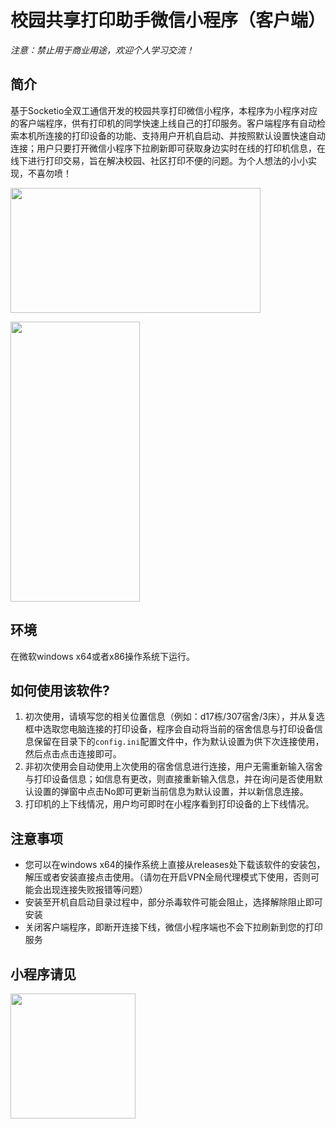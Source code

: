 # 校园共享打印助手微信小程序（客户端）

*注意：禁止用于商业用途，欢迎个人学习交流！*


## 简介

基于Socketio全双工通信开发的校园共享打印微信小程序，本程序为小程序对应的客户端程序，供有打印机的同学快速上线自己的打印服务。客户端程序有自动检索本机所连接的打印设备的功能、支持用户开机自启动、并按照默认设置快速自动连接；用户只要打开微信小程序下拉刷新即可获取身边实时在线的打印机信息，在线下进行打印交易，旨在解决校园、社区打印不便的问题。为个人想法的小小实现，不喜勿喷！


<img src="https://mmbiz.qpic.cn/mmbiz_png/QsUWqPChJWY8I5AsoW8j1lIThuibf4YqVV583L6PWhAhe46B9NzhJHcT48rCibrfWYC5upDxe5747m5JrQtKSP4w/0?wx_fmt=png" width = "400" height = "200" 
align=center>


<img src="https://mmbiz.qpic.cn/mmbiz_jpg/QsUWqPChJWZEj6CLVpYsUftHauom2ah0vz6Uzrb4PCQeFMQBwLdeFokLaSIwwgPWtlTBeXvMExSOlBVqb1vKwQ/0?wx_fmt=jpeg" width = "207" height = "448" 
align=center>




## 环境


在微软windows x64或者x86操作系统下运行。



## 如何使用该软件?

1. 初次使用，请填写您的相关位置信息（例如：d17栋/307宿舍/3床），并从复选框中选取您电脑连接的打印设备，程序会自动将当前的宿舍信息与打印设备信息保留在目录下的`config.ini`配置文件中，作为默认设置为供下次连接使用，然后点击点击连接即可。
2. 非初次使用会自动使用上次使用的宿舍信息进行连接，用户无需重新输入宿舍与打印设备信息；如信息有更改，则直接重新输入信息，并在询问是否使用默认设置的弹窗中点击No即可更新当前信息为默认设置，并以新信息连接。
3. 打印机的上下线情况，用户均可即时在小程序看到打印设备的上下线情况。

## 注意事项
* 您可以在windows x64的操作系统上直接从releases处下载该软件的安装包，解压或者安装直接点击使用。（请勿在开启VPN全局代理模式下使用，否则可能会出现连接失败报错等问题）
* 安装至开机自启动目录过程中，部分杀毒软件可能会阻止，选择解除阻止即可安装
* 关闭客户端程序，即断开连接下线，微信小程序端也不会下拉刷新到您的打印服务


## 小程序请见
<img src="https://mmbiz.qpic.cn/mmbiz_jpg/QsUWqPChJWY8I5AsoW8j1lIThuibf4YqV8KFlUmiaGVswt4mlCAoxUNZ1avthhtCiamicjuQsgniaZDc4XEH0kx0QvA/0?wx_fmt=jpeg" width = "200" height = "200" 
align=center>
